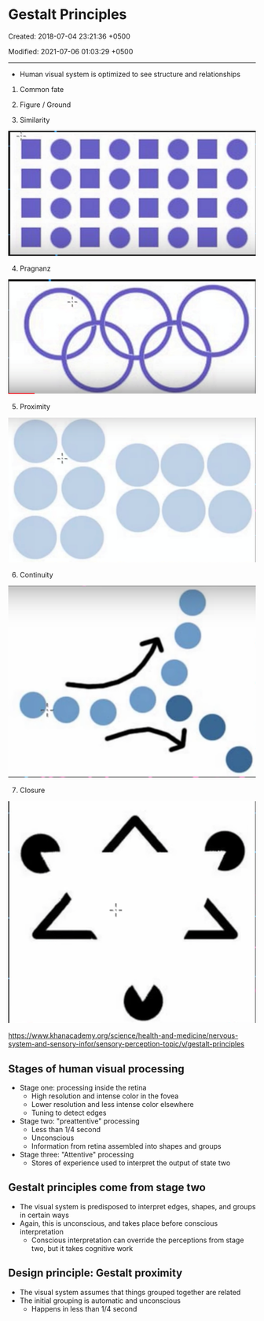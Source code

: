 # Gestalt Principles

Created: 2018-07-04 23:21:36 +0500

Modified: 2021-07-06 01:03:29 +0500

---
-   Human visual system is optimized to see structure and relationships

1.  Common fate

2.  Figure / Ground

3.  Similarity

![image](media/Gestalt-Principles-image1.png)

4.  Pragnanz

![](media/Gestalt-Principles-image2.png)

5.  Proximity

![](media/Gestalt-Principles-image3.png)

6.  Continuity

![οο οο ](media/Gestalt-Principles-image4.png)

7.  Closure

![](media/Gestalt-Principles-image5.png)

<https://www.khanacademy.org/science/health-and-medicine/nervous-system-and-sensory-infor/sensory-perception-topic/v/gestalt-principles>

## Stages of human visual processing
-   Stage one: processing inside the retina
    -   High resolution and intense color in the fovea
    -   Lower resolution and less intense color elsewhere
    -   Tuning to detect edges
-   Stage two: "preattentive" processing
    -   Less than 1/4 second
    -   Unconscious
    -   Information from retina assembled into shapes and groups
-   Stage three: "Attentive" processing
    -   Stores of experience used to interpret the output of state two

## Gestalt principles come from stage two
-   The visual system is predisposed to interpret edges, shapes, and groups in certain ways
-   Again, this is unconscious, and takes place before conscious interpretation
    -   Conscious interpretation can override the perceptions from stage two, but it takes cognitive work

## Design principle: Gestalt proximity
-   The visual system assumes that things grouped together are related
-   The initial grouping is automatic and unconscious
    -   Happens in less than 1/4 second



